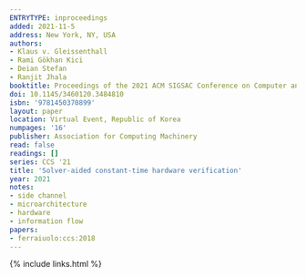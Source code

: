 ```yaml
---
ENTRYTYPE: inproceedings
added: 2021-11-5
address: New York, NY, USA
authors:
- Klaus v. Gleissenthall
- Rami Gökhan Kici
- Deian Stefan
- Ranjit Jhala
booktitle: Proceedings of the 2021 ACM SIGSAC Conference on Computer and Communications Security
doi: 10.1145/3460120.3484810
isbn: '9781450370899'
layout: paper
location: Virtual Event, Republic of Korea
numpages: '16'
publisher: Association for Computing Machinery
read: false
readings: []
series: CCS '21
title: 'Solver-aided constant-time hardware verification'
year: 2021
notes:
- side channel
- microarchitecture
- hardware
- information flow
papers:
- ferraiuolo:ccs:2018
---
```

{% include links.html %}
